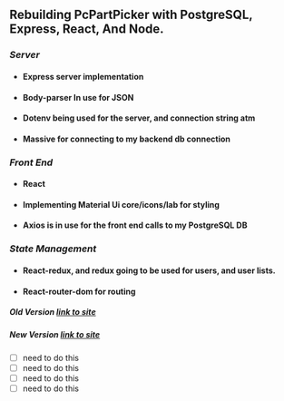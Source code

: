 ## **Rebuilding PcPartPicker with PostgreSQL, Express, React, And Node**.
### *Server*
* ####  Express server implementation
* ####  Body-parser In use for JSON
* ####  Dotenv being used for the server, and connection string atm
* ####  Massive for connecting to my backend db connection

### *Front End* 
* ####  React
* ####  Implementing Material Ui core/icons/lab for styling 
* ####  Axios is in use for the front end calls to my PostgreSQL DB

### *State Management*
* ####  React-redux, and redux going to be used for users, and user lists.
* ####  React-router-dom for routing


##### *Old Version* [link to site](https://www.personalcomputerchunks.com)
##### *New Version* [link to site](https://www.seanbrwhite.com)

- [ ] need to do this
- [ ] need to do this
- [ ] need to do this
- [ ] need to do this

